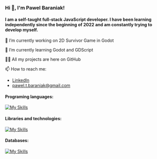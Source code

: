 ### Hi 👋, I'm Pawel Baraniak!



#### I am a self-taught full-stack JavaScript developer. I have been learning independently since the beginning of 2022 and am constantly trying to develop myself.


🔭 I’m currently working on  2D Survivor Game in Godot

🌱 I’m currently learning Godot and GDScript

👨‍💼 All my projects are here on GitHub

📫 How to reach me:
<ul>
<li><a href="https://www.linkedin.com/in/paweł-baraniak/">LinkedIn</a></li>
<li><a href="mailto:pawel.t.baraniak@gmail.com">pawel.t.baraniak@gmail.com</a></li>
</ul>


#### Programing languages:
[![My Skills](https://skillicons.dev/icons?i=js,ts,godot,cs)](https://skillicons.dev)


#### Libraries and technologies:
[![My Skills](https://skillicons.dev/icons?i=bootstrap,nodejs,css,express,git,html,jest,react&perline=4)](https://skillicons.dev)

#### Databases:
[![My Skills](https://skillicons.dev/icons?i=mongodb,mysql)](https://skillicons.dev)



<!--
**Alendart/Alendart** is a ✨ _special_ ✨ repository because its `README.md` (this file) appears on your GitHub profile.

Here are some ideas to get you started:

- 🔭 I’m currently working on ...
- 🌱 I’m currently learning ...
- 👯 I’m looking to collaborate on ...
- 🤔 I’m looking for help with ...
- 💬 Ask me about ...
- 📫 How to reach me: ...
- 😄 Pronouns: ...
- ⚡ Fun fact: ...
-->
